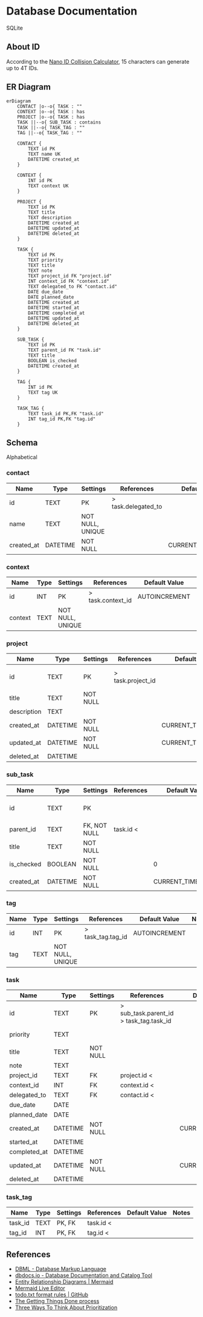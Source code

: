 # Database Documentation

SQLite

## About ID

According to the [Nano ID Collision Calculator](https://zelark.github.io/nano-id-cc/),
15 characters can generate up to 4T IDs.

## ER Diagram

```mermaid
erDiagram
    CONTACT |o--o{ TASK : ""
    CONTEXT |o--o{ TASK : has
    PROJECT |o--o{ TASK : has
    TASK ||--o{ SUB_TASK : contains
    TASK ||--o{ TASK_TAG : ""
    TAG ||--o{ TASK_TAG : ""

    CONTACT {
        TEXT id PK
        TEXT name UK
        DATETIME created_at
    }

    CONTEXT {
        INT id PK
        TEXT context UK
    }

    PROJECT {
        TEXT id PK
        TEXT title
        TEXT description
        DATETIME created_at
        DATETIME updated_at
        DATETIME deleted_at
    }

    TASK {
        TEXT id PK
        TEXT priority
        TEXT title
        TEXT note
        TEXT project_id FK "project.id"
        INT context_id FK "context.id"
        TEXT delegated_to FK "contact.id"
        DATE due_date
        DATE planned_date
        DATETIME created_at
        DATETIME started_at
        DATETIME completed_at
        DATETIME updated_at
        DATETIME deleted_at
    }

    SUB_TASK {
        TEXT id PK
        TEXT parent_id FK "task.id"
        TEXT title
        BOOLEAN is_checked
        DATETIME created_at
    }

    TAG {
        INT id PK
        TEXT tag UK
    }

    TASK_TAG {
        TEXT task_id PK,FK "task.id"
        INT tag_id PK,FK "tag.id"
    }
```

## Schema

Alphabetical

### contact

| Name       | Type     | Settings         | References          | Default Value     | Notes |
| ---------- | -------- | ---------------- | ------------------- | ----------------- | ----- |
| id         | TEXT     | PK               | > task.delegated_to |                   |       |
| name       | TEXT     | NOT NULL, UNIQUE |                     |                   |       |
| created_at | DATETIME | NOT NULL         |                     | CURRENT_TIMESTAMP |       |

### context

| Name    | Type | Settings         | References        | Default Value | Notes |
| ------- | ---- | ---------------- | ----------------- | ------------- | ----- |
| id      | INT  | PK               | > task.context_id | AUTOINCREMENT |       |
| context | TEXT | NOT NULL, UNIQUE |                   |               |       |

### project

| Name        | Type     | Settings | References        | Default Value     | Notes                                |
| ----------- | -------- | -------- | ----------------- | ----------------- | ------------------------------------ |
| id          | TEXT     | PK       | > task.project_id |                   | Nano ID<br />CHECK(length(id) == 15) |
| title       | TEXT     | NOT NULL |                   |                   |                                      |
| description | TEXT     |          |                   |                   |                                      |
| created_at  | DATETIME | NOT NULL |                   | CURRENT_TIMESTAMP |                                      |
| updated_at  | DATETIME | NOT NULL |                   | CURRENT_TIMESTAMP |                                      |
| deleted_at  | DATETIME |          |                   |                   |                                      |

### sub_task

| Name       | Type     | Settings     | References | Default Value     | Notes                                |
| ---------- | -------- | ------------ | ---------- | ----------------- | ------------------------------------ |
| id         | TEXT     | PK           |            |                   | Nano ID<br />CHECK(length(id) == 15) |
| parent_id  | TEXT     | FK, NOT NULL | task.id <  |                   |                                      |
| title      | TEXT     | NOT NULL     |            |                   |                                      |
| is_checked | BOOLEAN  | NOT NULL     |            | 0                 |                                      |
| created_at | DATETIME | NOT NULL     |            | CURRENT_TIMESTAMP |                                      |

### tag

| Name | Type | Settings         | References        | Default Value | Notes |
| ---- | ---- | ---------------- | ----------------- | ------------- | ----- |
| id   | INT  | PK               | > task_tag.tag_id | AUTOINCREMENT |       |
| tag  | TEXT | NOT NULL, UNIQUE |                   |               |       |

### task

| Name         | Type     | Settings | References                                  | Default Value     | Notes                                |
| ------------ | -------- | -------- | ------------------------------------------- | ----------------- | ------------------------------------ |
| id           | TEXT     | PK       | > sub_task.parent_id<br/>> task_tag.task_id |                   | Nano ID<br />CHECK(length(id) == 15) |
| priority     | TEXT     |          |                                             |                   | CHECK(priority GLOB '[A-Z]')         |
| title        | TEXT     | NOT NULL |                                             |                   |                                      |
| note         | TEXT     |          |                                             |                   |                                      |
| project_id   | TEXT     | FK       | project.id <                                |                   |                                      |
| context_id   | INT      | FK       | context.id <                                |                   |                                      |
| delegated_to | TEXT     | FK       | contact.id <                                |                   |                                      |
| due_date     | DATE     |          |                                             |                   | deadline                             |
| planned_date | DATE     |          |                                             |                   |                                      |
| created_at   | DATETIME | NOT NULL |                                             | CURRENT_TIMESTAMP |                                      |
| started_at   | DATETIME |          |                                             |                   |                                      |
| completed_at | DATETIME |          |                                             |                   |                                      |
| updated_at   | DATETIME | NOT NULL |                                             | CURRENT_TIMESTAMP |                                      |
| deleted_at   | DATETIME |          |                                             |                   |                                      |

### task_tag

| Name    | Type | Settings | References | Default Value | Notes |
| ------- | ---- | -------- | ---------- | ------------- | ----- |
| task_id | TEXT | PK, FK   | task.id <  |               |       |
| tag_id  | INT  | PK, FK   | tag.id <   |               |       |

## References

- [DBML - Database Markup Language](https://dbml.dbdiagram.io/home/)
- [dbdocs.io - Database Documentation and Catalog Tool](https://dbdocs.io)
- [Entity Relationship Diagrams | Mermaid](https://mermaid.js.org/syntax/entityRelationshipDiagram.html)
- [Mermaid Live Editor](https://mermaid.live/)
- [todo.txt format rules | GitHub](https://github.com/todotxt/todo.txt?tab=readme-ov-file#todotxt-format-rules)
- [The Getting Things Done process](<https://prismic-io.s3.amazonaws.com/float-com/294d0abf-23a8-4475-adf2-045fc1ca6265_The+Getting+things+done+process+(1).png>)
- [Three Ways To Think About Prioritization](https://success.oregonstate.edu/sites/success.oregonstate.edu/files/LearningCorner/Tools/prioritize_-_3_methods_20.pdf)
